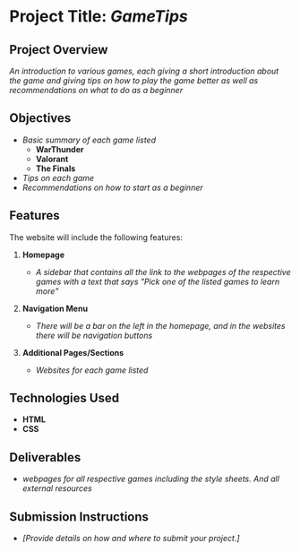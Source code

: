 # Project Title: *GameTips*

## Project Overview
*An introduction to various games, each giving a short introduction about the game and 
giving tips on how to play the game better as well as recommendations on what to do as a beginner*

## Objectives

- *Basic summary of each game listed*
    + **WarThunder**
    + **Valorant**
    + **The Finals**
- *Tips on each game*
- *Recommendations on how to start as a beginner*

## Features
The website will include the following features:

1. **Homepage**
    - *A sidebar that contains all the link to the webpages of the respective games
      with a text that says "Pick one of the listed games to learn more"*

2. **Navigation Menu**
    - *There will be a bar on the left in the homepage, and in the websites there will be navigation buttons*

3. **Additional Pages/Sections**
    - *Websites for each game listed*


## Technologies Used
- **HTML**
- **CSS**

## Deliverables
- *webpages for all respective games including the style sheets. And all external resources*

## Submission Instructions
- *[Provide details on how and where to submit your project.]*

